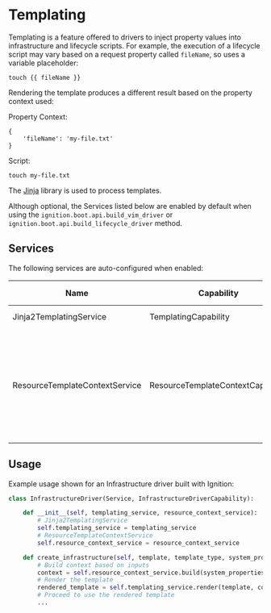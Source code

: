 # Templating

Templating is a feature offered to drivers to inject property values into infrastructure and lifecycle scripts. For example, the execution of a lifecycle script may vary based on a request property called `fileName`, so uses a variable placeholder:

```
touch {{ fileName }}
```

Rendering the template produces a different result based on the property context used:

Property Context:
```
{
    'fileName': 'my-file.txt'
}
```

Script:
```
touch my-file.txt
```

The [Jinja](https://jinja.palletsprojects.com/en/2.11.x/templates/) library is used to process templates.

Although optional, the Services listed below are enabled by default when using the `ignition.boot.api.build_vim_driver` or `ignition.boot.api.build_lifecycle_driver` method. 

## Services

The following services are auto-configured when enabled:

| Name                     | Capability         | Required Capabilities             | Bootstrap Enable/Disable flag       | Description                                                                                                                                     |
| ------------------------ | ------------------ | --------------------------------- | ----------------------------------- | ----------------------------------------------------------------------------------------------------------------------------------------------- |
| Jinja2TemplatingService | TemplatingCapability | - | bootstrap.templating.service_enabled | Handles rendering templates |
| ResourceTemplateContextService | ResourceTemplateContextCapability | - | bootstrap.templating.resource_context_service_enabled | Builds up a dictionary context to use in templates, based on common infrastructure/lifecycle request inputs. Using this service provides consistent property language for template developers across drivers |

## Usage

Example usage shown for an Infrastructure driver built with Ignition:

```python
class InfrastructureDriver(Service, InfrastructureDriverCapability):

    def __init__(self, templating_service, resource_context_service):
        # Jinja2TemplatingService
        self.templating_service = templating_service
        # ResourceTemplateContextService
        self.resource_context_service = resource_context_service

    def create_infrastructure(self, template, template_type, system_properties, properties, deployment_location):
        # Build context based on inputs
        context = self.resource_context_service.build(system_properties, properties, deployment_location)
        # Render the template
        rendered_template = self.templating_service.render(template, context)
        # Proceed to use the rendered template
        ...
```